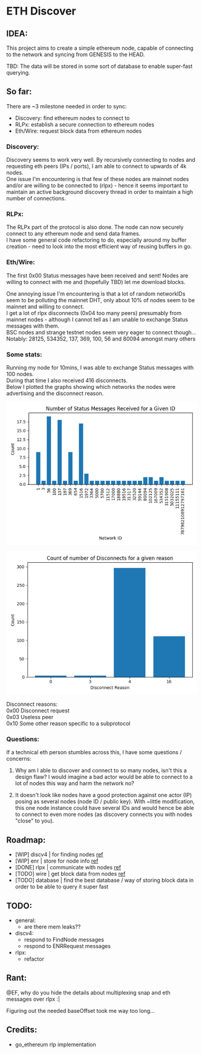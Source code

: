 # ETH Discover

## IDEA:

This project aims to create a simple ethereum node, capable of connecting to the network and syncing from GENESIS to the HEAD.

TBD: The data will be stored in some sort of database to enable super-fast querying.

## So far:
There are ~3 milestone needed in order to sync:
 - Discovery: find ethereum nodes to connect to
 - RLPx: establish a secure connection to ethereum nodes
 - Eth/Wire: request block data from ethereum nodes

### Discovery:
Discovery seems to work very well. By recursively connecting to nodes and requesting eth peers (IPs / ports), I am able to connect to upwards of 4k nodes.\
One issue I'm encountering is that few of these nodes are mainnet nodes and/or are willing to be connected to (rlpx) - hence it seems important to maintain an active background discovery thread in order to maintain a high number of connections.


### RLPx:
The RLPx part of the protocol is also done. The node can now securely connect to any ethereum node and send data frames.\
I have some general code refactoring to do, especially around my buffer creation - need to look into the most efficient way of reusing buffers in go.

### Eth/Wire:
The first 0x00 Status messages have been received and sent!
Nodes are willing to connect with me and (hopefully TBD) let me download blocks.

One annoying issue I'm encountering is that a lot of random networkIDs seem to be polluting the mainnet DHT, only about 10% of nodes seem to be mainnet and willing to connect.\
I get a lot of rlpx disconnects (0x04 too many peers) presumably from mainnet nodes - although I cannot tell as I am unable to exchange Status messages with them.\
BSC nodes and strange testnet nodes seem very eager to connect though...\
Notably: 28125, 534352, 137, 369, 100, 56 and 80094 amongst many others

### Some stats:

Running my node for 10mins, I was able to exchange Status messages with 100 nodes.\
During that time I also received 416 disconnects.\
Below I plotted the graphs showing which networks the nodes were advertising and the disconnect  reason.

![Networks](img/status_messages.png)


![Disconnects](img/disconnect_messages.png)

Disconnect reasons:\
0x00	Disconnect request\
0x03	Useless peer\
0x10	Some other reason specific to a subprotocol

### Questions:
If a technical eth person stumbles across this, I have some questions / concerns:

1) Why am I able to discover and connect to so many nodes, isn't this a design flaw? I would imagine a bad actor would be able to connect to a lot of nodes this way and harm the network no?

2) It doesn't look like nodes have a good protection against one actor (IP) posing as several nodes (node ID / public key). With ~little modification, this one node instance could have several IDs and would hence be able to connect to even more nodes (as discovery connects you with nodes "close" to you).


## Roadmap:
 - [WIP] discv4 | for finding nodes [ref](https://github.com/ethereum/devp2p/blob/master/discv4.md)
 - [WIP] enr | store for node info [ref](https://github.com/ethereum/devp2p/blob/master/enr.md)
 - [DONE] rlpx | communicate with nodes [ref](https://github.com/ethereum/devp2p/blob/master/rlpx.md)
 - [TODO] wire | get block data from nodes [ref](https://github.com/ethereum/devp2p/blob/master/caps/eth.md)
 - [TODO] database | find the best database / way of storing block data in order to be able to query it super fast

## TODO:
  - general:
    - are there mem leaks??
  - discv4:
    - respond to FindNode messages
    - respond to ENRRequest messages
  - rlpx:
    - refactor


## Rant:
@EF, why do you hide the details about multiplexing snap and eth messages over rlpx :|

Figuring out the needed baseOffset took me way too long...




## Credits:
 - go_ethereum rlp implementation
